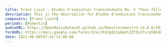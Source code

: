 ```yaml
---
title: Franz Liszt - Etudes d'exécution transcendante No. 5 "Feux follets" S.139/5 (1)
description: This is the description for Etudes d'exécution transcendante No. 5 "Feux follets" S.139/5 by Franz Liszt
composers: [Franz Liszt]
periods: [Romantic]
audioURL: https://OpenMusicDataset.github.io/Maestro/maestro-v3.0.0/2017/MIDI-Unprocessed_047_PIANO047_MID--AUDIO-split_07-06-17_Piano-e_2-04_wav--2.midi
formURL: https://docs.google.com/forms/d/e/1FAIpQLSeAqUlZ2T3LX7vrp5QCdH17-uDjF0ObrDxXQrwXhyGcBAT3JA/viewform
date: 2021-08-08T07:43:13-06:00
---
```


